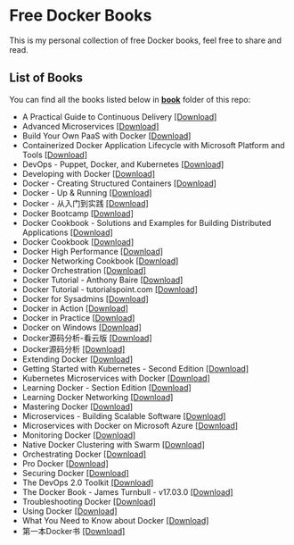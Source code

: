 # Free Docker Books

This is my personal collection of free Docker books, feel free to share and read.

## List of Books

You can find all the books listed below in [**book**](/book) folder of this repo:

* A Practical Guide to Continuous Delivery [[Download]](/book/A%20Practical%20Guide%20to%20Continuous%20Delivery.epub)
* Advanced Microservices [[Download]](/book/Advanced%20Microservices.pdf)
* Build Your Own PaaS with Docker [[Download]](/book/Build%20Your%20Own%20PaaS%20with%20Docker.pdf)
* Containerized Docker Application Lifecycle with Microsoft Platform and Tools [[Download]](/book/Containerized%20Docker%20Application%20Lifecycle%20with%20Microsoft%20Platform%20and%20Tools.pdf)
* DevOps - Puppet, Docker, and Kubernetes [[Download]](/book/DevOps%20-%20Puppet%2C%20Docker%2C%20and%20Kubernetes.pdf)
* Developing with Docker [[Download]](/book/Developing%20with%20Docker.pdf)
* Docker - Creating Structured Containers [[Download]](/book/Docker%20-%20Creating%20Structured%20Containers.pdf)
* Docker - Up & Running [[Download]](/book/Docker%20-%20Up%20%26%20Running.pdf)
* Docker - 从入门到实践 [[Download]](/book/Docker%20-%20%E4%BB%8E%E5%85%A5%E9%97%A8%E5%88%B0%E5%AE%9E%E8%B7%B5.pdf)
* Docker Bootcamp [[Download]](/book/Docker%20Bootcamp.pdf)
* Docker Cookbook - Solutions and Examples for Building Distributed Applications [[Download]](/book/Docker%20Cookbook%20-%20Solutions%20and%20Examples%20for%20Building%20Distributed%20Applications.pdf)
* Docker Cookbook [[Download]](/book/Docker%20Cookbook.pdf)
* Docker High Performance [[Download]](/book/Docker%20High%20Performance.pdf)
* Docker Networking Cookbook [[Download]](/book/Docker%20Networking%20Cookbook.pdf)
* Docker Orchestration [[Download]](/book/Docker%20Orchestration.pdf)
* Docker Tutorial - Anthony Baire [[Download]](/book/Docker%20Tutorial%20-%20Anthony%20Baire.pdf)
* Docker Tutorial - tutorialspoint.com [[Download]](/book/Docker%20Tutorial%20-%20tutorialspoint.com.pdf)
* Docker for Sysadmins [[Download]](/book/Docker%20for%20Sysadmins.pdf)
* Docker in Action [[Download]](/book/Docker%20in%20Action.pdf)
* Docker in Practice [[Download]](/book/Docker%20in%20Practice.pdf)
* Docker on Windows [[Download]](/book/Docker%20on%20Windows.pdf)
* Docker源码分析-看云版 [[Download]](/book/Docker%E6%BA%90%E7%A0%81%E5%88%86%E6%9E%90-%E7%9C%8B%E4%BA%91%E7%89%88.pdf)
* Docker源码分析 [[Download]](/book/Docker%E6%BA%90%E7%A0%81%E5%88%86%E6%9E%90.pdf)
* Extending Docker [[Download]](/book/Extending%20Docker.pdf)
* Getting Started with Kubernetes - Second Edition [[Download]](/book/Getting%20Started%20with%20Kubernetes%20-%20Second%20Edition.pdf)
* Kubernetes Microservices with Docker [[Download]](/book/Kubernetes%20Microservices%20with%20Docker.pdf)
* Learning Docker - Section Edition [[Download]](/book/Learning%20Docker%20-%20Section%20Edition.pdf)
* Learning Docker Networking [[Download]](/book/Learning%20Docker%20Networking.epub)
* Mastering Docker [[Download]](/book/Mastering%20Docker.pdf)
* Microservices - Building Scalable Software [[Download]](/book/Microservices%20-%20Building%20Scalable%20Software.pdf)
* Microservices with Docker on Microsoft Azure [[Download]](/book/Microservices%20with%20Docker%20on%20Microsoft%20Azure.epub)
* Monitoring Docker [[Download]](/book/Monitoring%20Docker.pdf)
* Native Docker Clustering with Swarm [[Download]](/book/Native%20Docker%20Clustering%20with%20Swarm.pdf)
* Orchestrating Docker [[Download]](/book/Orchestrating%20Docker.pdf)
* Pro Docker [[Download]](/book/Pro%20Docker.pdf)
* Securing Docker [[Download]](/book/Securing%20Docker.pdf)
* The DevOps 2.0 Toolkit [[Download]](/book/The%20DevOps%202.0%20Toolkit.pdf)
* The Docker Book - James Turnbull - v17.03.0 [[Download]](/book/The%20Docker%20Book%20-%20James%20Turnbull%20-%20v17.03.0.pdf)
* Troubleshooting Docker [[Download]](/book/Troubleshooting%20Docker.epub)
* Using Docker [[Download]](/book/Using%20Docker.pdf)
* What You Need to Know about Docker [[Download]](/book/What%20You%20Need%20to%20Know%20about%20Docker.pdf)
* 第一本Docker书 [[Download]](/book/%E7%AC%AC%E4%B8%80%E6%9C%ACDocker%E4%B9%A6.pdf)

